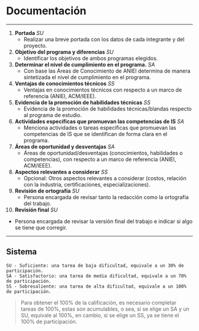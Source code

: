 # Documentación
-------
1. **Portada** *SU* 
   - Realizar una breve portada con los datos de cada integrante y del proyecto.
2. **Objetivo del programa y diferencias** *SU*
   - Identificar los objetivos de ambos programas elegidos.
3. **Determinar el nivel de cumplimiento en el programa.** *SA*
   - Con base las Áreas de Conocimiento de ANIEI determina de manera sintetizada el nivel de cumplimiento en el programa.
4. **Ventajas de conocimientos técnicos** *SS*
   - Ventajas en conocimientos técnicos con respecto a un marco de referencia (ANIEI, ACM/IEEE). 
5. **Evidencia de la promoción de habilidades técnicas** *SS*
   - Evidencia de la promoción de habilidades técnicas/blandas respecto al programa de estudio. 
6. **Actividades específicas que promuevan las competencias de IS** *SA*
   - Menciona actividades o tareas específicas que promuevan las competencias de IS que se identifican de forma clara en el programa.
7. **Áreas de oportunidad y desventajas** *SA*
   - Áreas de oportunidad/desventajas (conocimientos, habilidades o competencias), con respecto a un marco de referencia (ANIEI, ACM/IEEE).  
8. **Aspectos relevantes a considerar** *SS*
   - Opcional: Otros aspectos relevantes a considerar (costos, relación con la industria, certificaciones, especializaciones).
9. **Revisión de ortografía** *SU*
   - Persona encargada de revisar tanto la redacción como la ortografía del trabajo.
10. **Revisión final** *SU*
   - Persona encargada de revisar la versión final del trabajo e indicar si algo se tiene que corregir.

-----------

## Sistema
```
SU - Suficiente: una tarea de baja dificultad, equivale a un 30% de participación.
SA - Satisfactorio: una tarea de media dificultad, equivale a un 70% de participación.
SS - Sobresaliente: una tarea de alta dificultad, equivale a un 100% de participación.
```

> Para obtener el 100% de la calificación, es necesario completar tareas de 100%, estas son acumulables, o sea, si se elige un SA y un SU, equivale al 100%, en cambio, si se elige un SS, ya se tiene el 100% de participación.
